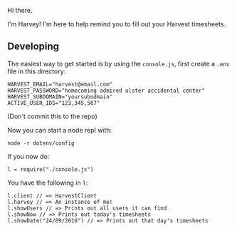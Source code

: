 Hi there.

I'm Harvey! I'm here to help remind you to fill out your Harvest timesheets.

## Developing

The easiest way to get started is by using the `console.js`, first create a `.env` file in this directory:

```
HARVEST_EMAIL="harvest@email.com"
HARVEST_PASSWORD="homecoming admired ulster accidental center"
HARVEST_SUBDOMAIN="yoursubodmain"
ACTIVE_USER_IDS="123,345,567"
```

(Don't commit this to the repo)

Now you can start a node repl with:

`node -r dotenv/config`

If you now do:

`l = require("./console.js")`

You have the following in `l`:

```
l.client // => HarvestClient
l.harvey // => An instance of me!
l.showUsers // => Prints out all users it can find
l.showNow // => Prints out today's timesheets
l.showDate("24/09/2016") // => Prints out that day's timesheets
```
